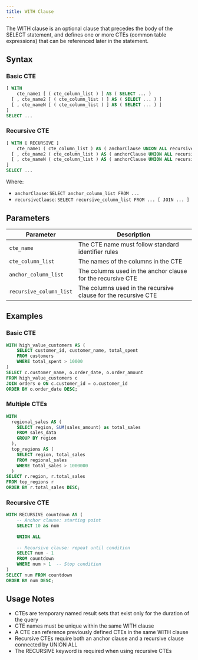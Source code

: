 ```yaml
---
title: WITH Clause
---
```


The WITH clause is an optional clause that precedes the body of the SELECT statement, and defines one or more CTEs (common table expressions) that can be referenced later in the statement.


## Syntax

### Basic CTE

```sql
[ WITH
    cte_name1 [ ( cte_column_list ) ] AS ( SELECT ... )
  [ , cte_name2 [ ( cte_column_list ) ] AS ( SELECT ... ) ]
  [ , cte_nameN [ ( cte_column_list ) ] AS ( SELECT ... ) ]
]
SELECT ...
```

### Recursive CTE

```sql
[ WITH [ RECURSIVE ]
    cte_name1 ( cte_column_list ) AS ( anchorClause UNION ALL recursiveClause )
  [ , cte_name2 ( cte_column_list ) AS ( anchorClause UNION ALL recursiveClause ) ]
  [ , cte_nameN ( cte_column_list ) AS ( anchorClause UNION ALL recursiveClause ) ]
]
SELECT ...
```

Where:
- `anchorClause`: `SELECT anchor_column_list FROM ...`
- `recursiveClause`: `SELECT recursive_column_list FROM ... [ JOIN ... ]`

## Parameters

| Parameter | Description |
|-----------|-------------|
| `cte_name` | The CTE name must follow standard identifier rules |
| `cte_column_list` | The names of the columns in the CTE |
| `anchor_column_list` | The columns used in the anchor clause for the recursive CTE |
| `recursive_column_list` | The columns used in the recursive clause for the recursive CTE |

## Examples

### Basic CTE

```sql
WITH high_value_customers AS (
    SELECT customer_id, customer_name, total_spent
    FROM customers 
    WHERE total_spent > 10000
)
SELECT c.customer_name, o.order_date, o.order_amount
FROM high_value_customers c
JOIN orders o ON c.customer_id = o.customer_id
ORDER BY o.order_date DESC;
```

### Multiple CTEs

```sql
WITH
  regional_sales AS (
    SELECT region, SUM(sales_amount) as total_sales
    FROM sales_data
    GROUP BY region
  ),
  top_regions AS (
    SELECT region, total_sales
    FROM regional_sales
    WHERE total_sales > 1000000
  )
SELECT r.region, r.total_sales
FROM top_regions r
ORDER BY r.total_sales DESC;
```

### Recursive CTE

```sql
WITH RECURSIVE countdown AS (
    -- Anchor clause: starting point
    SELECT 10 as num
    
    UNION ALL
    
    -- Recursive clause: repeat until condition
    SELECT num - 1
    FROM countdown 
    WHERE num > 1  -- Stop condition
)
SELECT num FROM countdown 
ORDER BY num DESC;
```

## Usage Notes

- CTEs are temporary named result sets that exist only for the duration of the query
- CTE names must be unique within the same WITH clause
- A CTE can reference previously defined CTEs in the same WITH clause
- Recursive CTEs require both an anchor clause and a recursive clause connected by UNION ALL
- The RECURSIVE keyword is required when using recursive CTEs